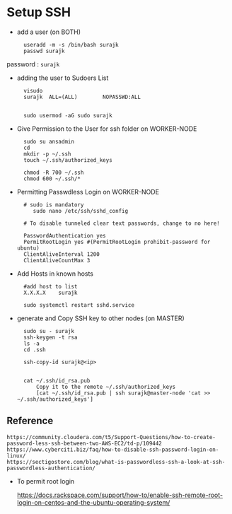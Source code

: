# Setup SSH 

- add a user (on BOTH)

        useradd -m -s /bin/bash surajk
        passwd surajk

password : `surajk`

- adding the user to Sudoers List 

        visudo
        surajk  ALL=(ALL)        NOPASSWD:ALL


        sudo usermod -aG sudo surajk
  
- Give Permission to the User for ssh folder on WORKER-NODE

        sudo su ansadmin
        cd 
        mkdir -p ~/.ssh
        touch ~/.ssh/authorized_keys

        chmod -R 700 ~/.ssh
        chmod 600 ~/.ssh/*

- Permitting Passwdless Login on WORKER-NODE

        # sudo is mandatory
		   sudo nano /etc/ssh/sshd_config

		# To disable tunneled clear text passwords, change to no here!
  
        PasswordAuthentication yes
        PermitRootLogin yes #(PermitRootLogin prohibit-password for ubuntu)
        ClientAliveInterval 1200
        ClientAliveCountMax 3

- Add Hosts in known hosts

        #add host to list
        X.X.X.X    surajk
  
        sudo systemctl restart sshd.service

- generate and Copy SSH key to other nodes (on MASTER)

        sudo su - surajk
        ssh-keygen -t rsa
        ls -a
        cd .ssh

        ssh-copy-id surajk@<ip>


        cat ~/.ssh/id_rsa.pub
            Copy it to the remote ~/.ssh/authorized_keys
            [cat ~/.ssh/id_rsa.pub | ssh surajk@master-node 'cat >> ~/.ssh/authorized_keys']

## Reference

	https://community.cloudera.com/t5/Support-Questions/how-to-create-password-less-ssh-between-two-AWS-EC2/td-p/109442
	https://www.cyberciti.biz/faq/how-to-disable-ssh-password-login-on-linux/
	https://sectigostore.com/blog/what-is-passwordless-ssh-a-look-at-ssh-passwordless-authentication/
	
 - To permit root login
   
	 https://docs.rackspace.com/support/how-to/enable-ssh-remote-root-login-on-centos-and-the-ubuntu-operating-system/

